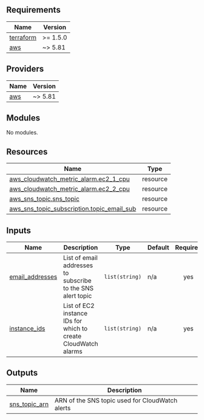 ## Requirements

| Name | Version |
|------|---------|
| <a name="requirement_terraform"></a> [terraform](#requirement\_terraform) | >= 1.5.0 |
| <a name="requirement_aws"></a> [aws](#requirement\_aws) | ~> 5.81 |

## Providers

| Name | Version |
|------|---------|
| <a name="provider_aws"></a> [aws](#provider\_aws) | ~> 5.81 |

## Modules

No modules.

## Resources

| Name | Type |
|------|------|
| [aws_cloudwatch_metric_alarm.ec2_1_cpu](https://registry.terraform.io/providers/hashicorp/aws/latest/docs/resources/cloudwatch_metric_alarm) | resource |
| [aws_cloudwatch_metric_alarm.ec2_2_cpu](https://registry.terraform.io/providers/hashicorp/aws/latest/docs/resources/cloudwatch_metric_alarm) | resource |
| [aws_sns_topic.sns_topic](https://registry.terraform.io/providers/hashicorp/aws/latest/docs/resources/sns_topic) | resource |
| [aws_sns_topic_subscription.topic_email_sub](https://registry.terraform.io/providers/hashicorp/aws/latest/docs/resources/sns_topic_subscription) | resource |

## Inputs

| Name | Description | Type | Default | Required |
|------|-------------|------|---------|:--------:|
| <a name="input_email_addresses"></a> [email\_addresses](#input\_email\_addresses) | List of email addresses to subscribe to the SNS alert topic | `list(string)` | n/a | yes |
| <a name="input_instance_ids"></a> [instance\_ids](#input\_instance\_ids) | List of EC2 instance IDs for which to create CloudWatch alarms | `list(string)` | n/a | yes |

## Outputs

| Name | Description |
|------|-------------|
| <a name="output_sns_topic_arn"></a> [sns\_topic\_arn](#output\_sns\_topic\_arn) | ARN of the SNS topic used for CloudWatch alerts |
